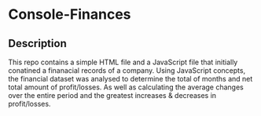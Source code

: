 # Console-Finances

## Description
This repo contains a simple HTML file and a JavaScript file that initially conatined a finanacial records of a company. Using JavaScript concepts, the financial dataset was analysed to determine the total of months and net total amount of profit/losses. As well as calculating the average changes over the entire period and the greatest increases & decreases in profit/losses.
